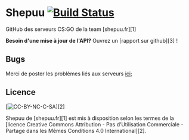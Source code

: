 # Shepuu [![Build Status](https://travis-ci.org/Shepuu/CS-GO#)](https://travis-ci.org/Shepuu/CS-GO)
GitHub des serveurs CS:GO de la team [shepuu.fr][1]

**Besoin d'une mise à jour de l'API?** Ouvrez un [rapport sur github][3] !

## Bugs 
 Merci de poster les problèmes liés aux serveurs [ici](https://www.shepuu.fr); 
 
## Licence 
[![CC-BY-NC-C-SA](https://licensebuttons.net/l/by-nc-sa/4.0/88x31.png)][2]

Shepuu de [shepuu.fr][1] est mis à disposition selon les termes de la [licence Creative Commons Attribution - Pas d’Utilisation Commerciale - Partage dans les Mêmes Conditions 4.0 International][2].

